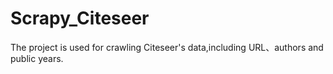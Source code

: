 # Scrapy_Citeseer
The project is used for crawling Citeseer's data,including URL、authors and public years.
